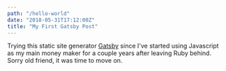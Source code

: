 ```yaml
---
path: "/hello-world"
date: "2018-05-31T17:12:00Z"
title: "My First Gatsby Post"
---
```


Trying this static site generator [Gatsby](https://www.gatsbyjs.org) since I've 
started using Javascript as my main money maker for a couple years after leaving
Ruby behind. Sorry old friend, it was time to move on. 
